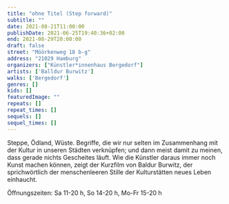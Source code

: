 ```yaml
---
title: "ohne Titel (Step forward)"
subtitle: ""
date: 2021-08-21T11:00:00
publishDate: 2021-06-25T19:40:36+02:00
end: 2021-08-29T20:00:00
draft: false
street: "Möörkenweg 18 b-g"
address: "21029 Hamburg"
organizers: ["Künstler*innenhaus Bergedorf"]
artists: ['Balldur Burwitz']
walks: ['Bergedorf']
genres: []
kids: []
featuredImage: ""
repeats: []
repeat_times: []
sequels: []
sequel_times: []
---
```


Steppe, Ödland, Wüste. Begriffe, die wir nur selten im Zusammenhang mit der Kultur in unseren Städten verknüpfen; und dann meist damit zu meinen, dass gerade nichts Gescheites läuft. Wie die Künstler daraus immer noch Kunst machen können, zeigt der Kurzfilm von Baldur Burwitz, der sprichwörtlich der menschenleeren Stille der Kulturstätten neues Leben einhaucht. 

Öffnungszeiten: Sa 11-20 h, So 14-20 h, Mo-Fr 15-20 h